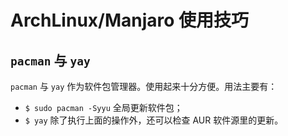 # ArchLinux/Manjaro 使用技巧

## `pacman` 与 `yay`

`pacman` 与 `yay` 作为软件包管理器。使用起来十分方便。用法主要有：

- `$ sudo pacman -Syyu` 全局更新软件包；
- `$ yay` 除了执行上面的操作外，还可以检查 AUR 软件源里的更新。
